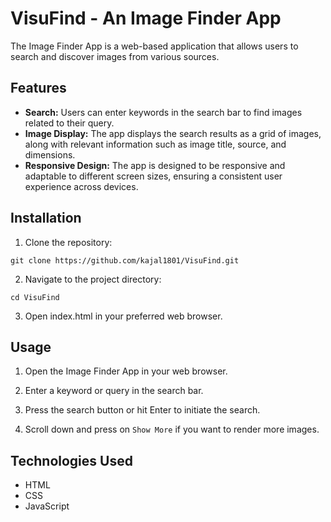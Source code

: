 # VisuFind - An Image Finder App

The Image Finder App is a web-based application that allows users to search and discover images from various sources.

## Features

- <b>Search:</b> Users can enter keywords in the search bar to find images related to their query.
- <b>Image Display:</b> The app displays the search results as a grid of images, along with relevant information such as image title, source, and dimensions.
- <b>Responsive Design:</b> The app is designed to be responsive and adaptable to different screen sizes, ensuring a consistent user experience across devices.

## Installation

1. Clone the repository:
```
git clone https://github.com/kajal1801/VisuFind.git
```

2. Navigate to the project directory:
```
cd VisuFind
```

3. Open index.html in your preferred web browser.

## Usage

1. Open the Image Finder App in your web browser.

2. Enter a keyword or query in the search bar.

3. Press the search button or hit Enter to initiate the search.

4. Scroll down and press on `Show More` if you want to render more images.

## Technologies Used

- HTML
- CSS
- JavaScript

